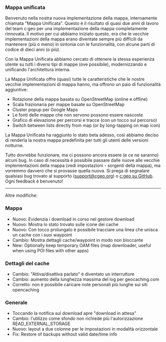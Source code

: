 ### Mappa unificata
Benvenuto nella nostra nuova implementazione della mappa, internamente chiamata "Mappa Unificata". Questo è il risultato di quasi due anni di lavoro del team c:geo per una implementazione della mappa completamente rinnovata. Il motivo per cui abbiamo iniziato questo, era che le vecchie implementazioni della mappa erano diventate sempre più difficili da mantenere (più o meno) in sintonia con le funzionalità, con alcune parti di codice di dieci anni (o più).

Con la Mappa Unificata abbiamo cercato di ottenere la stessa esperienza utente su tutti i diversi tipi di mappe (ove possibile), modernizzando e unificando l'architettura interna.

La Mappa Unificata offre (quasi) tutte le caratteristiche che le nostre vecchie implementazioni di mappa hanno, ma offrono un paio di funzionalità aggiuntive:

- Rotazione della mappa basata su OpenStreetMap (online e offline)
- Scala frazionaria per mappe basate su OpenStreetMap
- Cluster popup per Google Maps
- Le fonti delle mappe che non servono possono essere nascoste
- Grafico di elevazione per percorsi e tracce (con un tocco sul percorso)
- Switch between lists directly from map (or by long-tapping on map icon)

La Mappa Unificata ha raggiunto lo stato beta adesso, così abbiamo deciso di renderla la nostra mappa predefinita per tutti gli utenti delle versioni notturne.

Tutto dovrebbe funzionare, ma ci possono ancora essere (e ce ne saranno) alcuni bug. In caso di necessità è possibile passare dalle nuove alle vecchie implementazioni della mappa (vedi impostazioni - sorgenti della mappa), ma vorremmo davvero che si provasse quella nuova. Si prega di segnalare qualsiasi bug trovato al supporto ([support@cgeo.org](mailto:support@cgeo.org)) o [c:geo su GitHub](github.com/cgeo/cgeo/issues). Ogni feedback è benvenuto!

---

Altre modifiche:

### Mappa
- Nuovo: Evidenzia i download in corso nel gestore download
- Nuovo: Mostra lo stato trovato sulle icone dei cache
- Nuovo: Con tocco prolungato è possibile tracciare una linea che unisca un cache con i suoi waypoint
- Cambio: Mostra dettagli cache/waypoint in modo non bloccante
- New: Optionally keep temporary OAM files (map downloader, useful when using POI files with other apps)

### Dettagli del cache
- Cambio: "Attiva/disattiva parlato" è diventato un interruttore
- Cambio: aumento della lunghezza massima del log per geocaching.com
- Corretto: non è possibile caricare note personali più lunghe sui siti opencaching

### Generale
- Toccando la notifica sul download apre "download in attesa"
- Cambio: l'utilizzo come sfondo non richiede più l'autorizzazione READ_EXTERNAL_STORAGE
- Nuovo: layout a due colonne per le impostazioni in modalità orizzontale
- Fix: Restore of backups without valid date/time info
